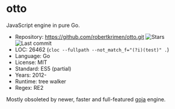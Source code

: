 # otto

JavaScript engine in pure Go.

* Repository: https://github.com/robertkrimen/otto.git <img src="https://img.shields.io/github/stars/robertkrimen/otto?label=&style=flat-square" alt="Stars"><img src="https://img.shields.io/github/last-commit/robertkrimen/otto?label=&style=flat-square" alt="Last commit">
* LOC:        26462 (`cloc --fullpath --not_match_f="(?i)(test)" .`)
* Language:   Go
* License:    MIT
* Standard:   ES5 (partial)
* Years:      2012-
* Runtime:    tree walker
* Regex:      RE2

Mostly obsoleted by newer, faster and full-featured [goja](goja.md) engine.
